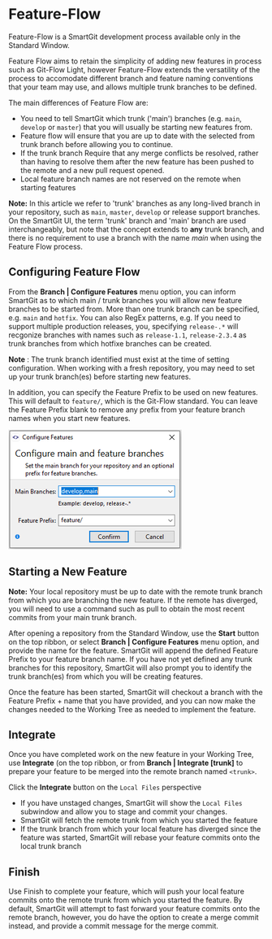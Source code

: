 # Feature-Flow

Feature-Flow is a SmartGit development process available only in the Standard Window.

Feature Flow aims to retain the simplicity of adding new features in process such as Git-Flow Light, however Feature-Flow extends the versatility of the process
to accomodate different branch and feature naming conventions that your team may use, and allows multiple trunk branches to be defined.

The main differences of Feature Flow are:
- You need to tell SmartGit which trunk ('main') branches (e.g. `main`, `develop` or `master`) that you will usually be starting new features from.
- Feature flow will ensure that you are up to date with the selected from trunk branch before allowing you to continue.
- If the trunk branch Require that any merge conflicts be resolved, rather than having to resolve them after the new feature has been pushed to the remote and a new pull request opened.
- Local feature branch names are not reserved on the remote when starting features

**Note:**
In this article we refer to 'trunk' branches as any long-lived branch in your repository, such as `main`, `master`, `develop` or release support branches.
On the SmartGit UI, the term 'trunk' branch and 'main' branch are used interchangeably, but note that the concept extends to **any** trunk branch, and there is no requirement to use a branch with the name *main* when using the Feature Flow process.

## Configuring Feature Flow

From the **Branch \| Configure Features** menu option, you can inform SmartGit as to which main / trunk branches you will allow new feature branches to be started from.
More than one trunk branch can be specified, e.g. `main` and `hotfix`.
You can also RegEx patterns, e.g. If you need to support multiple production releases, you, specifying `release-.*` will recgonize branches with names such as `release-1.1`, `release-2.3.4` as trunk branches 
from which hotfixe branches can be created.

**Note** :
The trunk branch identified must exist at the time of setting configuration. When working with a fresh repository, you may need to set up your trunk branch(es) before starting new features.

In addition, you can specify the Feature Prefix to be used on new features. This will default to `feature/`, which is the Git-Flow standard.
You can leave the Feature Prefix blank to remove any prefix from your feature branch names when you start new features.

![Feature Flow configuration](../images/Feature-Flow-Configuration.png)

## Starting a New Feature

**Note:**
Your local repository must be up to date with the remote trunk branch from which you are branching the new feature. If the remote has diverged, you will need to use a command such as pull to 
obtain the most recent commits from your main trunk branch.

After opening a repository from the Standard Window, use the **Start** button on the top ribbon, or select **Branch \| Configure Features**  menu option, and provide the name for the feature.
SmartGit will append the defined Feature Prefix to your feature branch name.
If you have not yet defined any trunk branches for this repository, SmartGit will also prompt you to identify the trunk branch(es) from which you will be creating features.

Once the feature has been started, SmartGit will checkout a branch with the Feature Prefix + name that you have provided, and you can now make the changes needed to the 
Working Tree as needed to implement the feature.

## Integrate

Once you have completed work on the new feature in your Working Tree, use **Integrate** (on the top ribbon, or from **Branch \| Integrate [trunk]** to prepare your feature to be merged into the remote branch named `<trunk>`.

Click the **Integrate** button on the `Local Files` perspective
- If you have unstaged changes, SmartGit will show the `Local Files` subwindow and allow you to stage and commit your changes.
- SmartGit will fetch the remote trunk from which you started the feature
- If the trunk branch from which your local feature has diverged since the feature was started, SmartGit will rebase your feature commits onto the local trunk branch

## Finish

Use Finish to complete your feature, which will push your local feature commits onto the remote trunk from which you started the feature.
By default, SmartGit will attempt to fast forward your feature commits onto the remote branch, however, you do have the option to create a merge commit instead, and provide a commit message for the merge commit.


